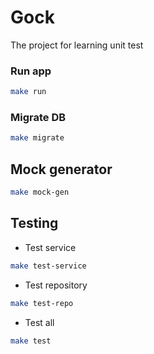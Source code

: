 # Gock

The project for learning unit test

### Run app

```bash
make run
```

### Migrate DB

```bash
make migrate
```

## Mock generator
```bash
make mock-gen
```

## Testing

- Test service
```bash
make test-service
```

- Test repository
```bash
make test-repo
```

- Test all
```bash
make test
```
